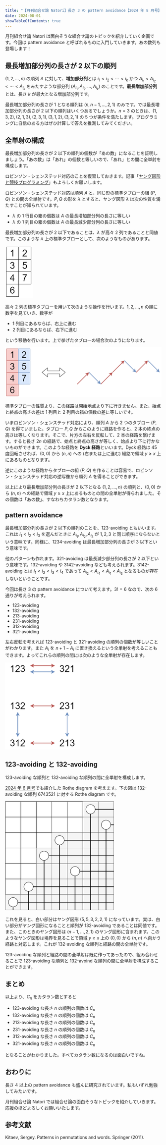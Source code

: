```yaml
---
title: "【月刊組合せ論 Natori】長さ 3 の pattern avoidance【2024 年 8 月号】"
date: 2024-08-01
showTableOfContents: true
---
```


月刊組合せ論 Natori は面白そうな組合せ論のトピックを紹介していく企画です。今回は pattern avoidance と呼ばれるものに入門していきます。あの数列も登場します！

## 最長増加部分列の長さが 2 以下の順列

$(1,2,\ldots,n)$ の順列 $A$ に対して、**増加部分列**とは $i_1<i_2<\cdots<i_k$ かつ $A_{i_1}<A_{i_2}<\cdots<A_{i_k}$ をみたすような部分列 $(A_{i_1},A_{i_2},\ldots,A_{i_k})$ のことです。**最長増加部分列**とは、長さ $k$ が最大となる増加部分列です。

最長増加部分列の長さが 1 となる順列は $(n,n-1,\ldots,2,1)$ のみです。では最長増加部分列の長さが 2 以下の順列はいくつあるでしょうか。$n=3$ のときは、$(1,3,2),(2,1,3),(2,3,1),(3,1,2),(3,2,1)$ の 5 つが条件を満たします。プログラミングに自信のある方はぜひ計算して答えを推測してみてください。

## 全単射の構成

最長増加部分列の長さが 2 以下の順列の個数が「あの数」になることを証明しましょう。「あの数」は「あれ」の個数と等しいので、「あれ」との間に全単射を構成します。

ロビンソン・シェンステッド対応のことを復習しておきます。記事「[ヤング図形と競技プログラミング](https://zenn.dev/koboshi/articles/306304c0381c1e)」もよろしくお願いします。

ロビンソン・シェンステッド対応は順列 $A$ と、同じ形の標準タブローの組 $(P,Q)$ との間の全単射です。$P,Q$ の形を $\lambda$ とすると、ヤング図形 $\lambda$ は次の性質を満たすことが知られています。

- $\lambda$ の 1 行目の箱の個数は $A$ の最長増加部分列の長さに等しい
- $\lambda$ の 1 列目の箱の個数は $A$ の最長減少部分列の長さに等しい

最長増加部分列の長さが 2 以下であることは、$\lambda$ が高々 2 列であることと同値です。このような $\lambda$ 上の標準タブローとして、次のようなものがあります。

![](./rrekOco.png)

高々 2 列の標準タブローを用いて次のような操作を行います。$1,2,\ldots,n$ の順に数字を見ていき、数字が

- 1 列目にあるならば、右上に進む
- 2 列目にあるならば、右下に進む

という移動を行います。上で挙げたタブローの場合次のようになります。

![](./W5LcvSI.png)

標準タブローの性質より、この経路は開始地点より下に行きません。また、始点と終点の高さの差は 1 列目と 2 列目の箱の個数の差に等しいです。

いまロビンソン・シェンステッド対応により、順列 $A$ から 2 つのタブロー $(P,Q)$ を得ていました。タブロー $P,Q$ からこのように経路を作ると、2 本の終点の高さは等しくなります。そこで、片方の左右を反転して、2 本の経路を繋げます。すると長さ $2n$ の経路で、始点と終点の高さが等しく、始点より下に行かないものができます。このような経路を **Dyck 経路**といいます。Dyck 経路は 45 度回転させれば、$(0,0)$ から $(n,n)$ への (右または上に進む) 経路で領域 $y\ge x$ 上にあるものとなります。

逆にこのような経路からタブローの組 $(P,Q)$ を作ることは容易で、ロビンソン・シェンステッド対応の逆写像から順列 $A$ を得ることができます。

以上により最長増加部分列の長さが 2 以下となる $(1,2,\ldots,n)$ の順列と、$(0,0)$ から $(n,n)$ への経路で領域 $y\ge x$ 上にあるものとの間の全単射が得られました。その個数は「あの数」、すなわちカタラン数となります。

## pattern avoidance

最長増加部分列の長さが 2 以下の順列のことを、123-avoiding ともいいます。これは $i_1<i_2<i_3$ を選んだときに $A_{i_1},A_{i_2},A_{i_3}$ が $1,2,3$ と同じ順序にならないという意味です。同様に、1234-avoiding は最長増加部分列の長さが 3 以下という意味です。

他のパターンも作れます。321-avoiding は最長減少部分列の長さが 2 以下という意味です。132-avoiding や 3142-avoiding なども考えられます。3142-avoiding とは $i_1<i_2<i_3<i_4$ であって $A_{i_2}<A_{i_4}<A_{i_1}<A_{i_3}$ となるものが存在しないということです。

今回は長さ 3 の pattern avoidance について考えます。$3!=6$ なので、次の 6 通りが考えられます。

- 123-avoiding
- 132-avoiding
- 213-avoiding
- 231-avoiding
- 312-avoiding
- 321-avoiding

左右反転を考えれば 123-avoiding と 321-avoiding の順列の個数が等しいことがわかります。また $A_i$ を $n+1-A_i$ に置き換えるという全単射を考えることもできます。よってこれらの順列の間には次のような全単射が存在します。

![](./Gq8fPtJ.png)

## 123-avoiding と 132-avoiding

123-avoiding な順列と 132-avoiding な順列の間に全単射を構成します。

[2024 年 6 月号](https://combinatorics-fun.vercel.app/natori/202406/)でも紹介した Rothe diagram を考えます。下の図は 132-avoiding な順列 6743521 に対する Rothe diagram です。

![image](./HJRvQIUKA.png)

これを見ると、白い部分はヤング図形 $(5,5,3,2,2,1)$ になっています。実は、白い部分がヤング図形になることと順列が 132-avoiding であることは同値です。また、このときのヤング図形は $(n-1,\ldots,2,1)$ のヤング図形に含まれます。このようなヤング図形は境界を見ることで領域 $y\ge x$ 上の $(0,0)$ から $(n,n)$ へ向かう経路と対応します。これが 132-avoiding な順列と経路の間の全単射です。

123-avoiding な順列と経路の間の全単射は既に作ってあったので、組み合わせることで 123-avoiding な順列と 132-avoind な順列の間に全単射を構成することができます。

## まとめ

以上より、$C_n$ をカタラン数とすると

- 123-avoiding な長さ $n$ の順列の個数は $C_n$
- 132-avoiding な長さ $n$ の順列の個数は $C_n$
- 213-avoiding な長さ $n$ の順列の個数は $C_n$
- 231-avoiding な長さ $n$ の順列の個数は $C_n$
- 312-avoiding な長さ $n$ の順列の個数は $C_n$
- 321-avoiding な長さ $n$ の順列の個数は $C_n$

となることがわかりました。すべてカタラン数になるのは面白いですね。

## おわりに

長さ 4 以上の pattern avoidance も盛んに研究されています。私もいずれ勉強してみたいです。

月刊組合せ論 Natori では組合せ論の面白そうなトピックを紹介していきます。応援のほどよろしくお願いいたします。

## 参考文献

Kitaev, Sergey. Patterns in permutations and words.  Springer (2011).
